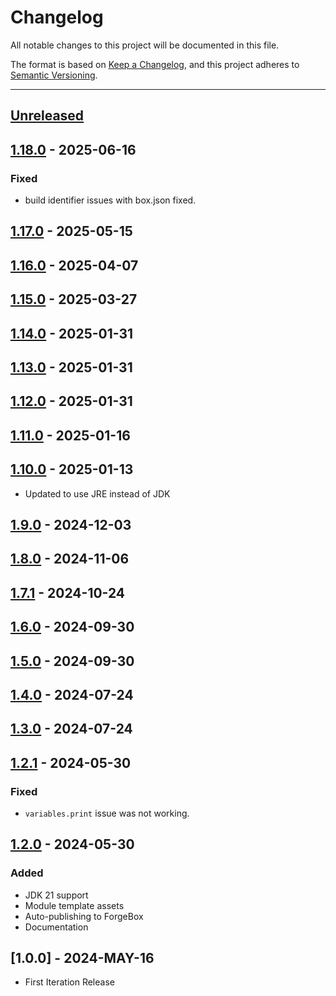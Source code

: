 # Changelog

All notable changes to this project will be documented in this file.

The format is based on [Keep a Changelog](https://keepachangelog.com/en/1.0.0/),
and this project adheres to [Semantic Versioning](https://semver.org/spec/v2.0.0.html).

* * *

## [Unreleased]

## [1.18.0] - 2025-06-16

### Fixed

- build identifier issues with box.json fixed.

## [1.17.0] - 2025-05-15

## [1.16.0] - 2025-04-07

## [1.15.0] - 2025-03-27

## [1.14.0] - 2025-01-31

## [1.13.0] - 2025-01-31

## [1.12.0] - 2025-01-31

## [1.11.0] - 2025-01-16

## [1.10.0] - 2025-01-13

- Updated to use JRE instead of JDK

## [1.9.0] - 2024-12-03

## [1.8.0] - 2024-11-06

## [1.7.1] - 2024-10-24

## [1.6.0] - 2024-09-30

## [1.5.0] - 2024-09-30

## [1.4.0] - 2024-07-24

## [1.3.0] - 2024-07-24

## [1.2.1] - 2024-05-30

### Fixed

- `variables.print` issue was not working.

## [1.2.0] - 2024-05-30

### Added

- JDK 21 support
- Module template assets
- Auto-publishing to ForgeBox
- Documentation

## [1.0.0] - 2024-MAY-16

- First Iteration Release

[Unreleased]: https://github.com/ortus-boxlang/commandbox-boxlang/compare/v1.18.0...HEAD

[1.18.0]: https://github.com/ortus-boxlang/commandbox-boxlang/compare/v1.17.0...v1.18.0

[1.17.0]: https://github.com/ortus-boxlang/commandbox-boxlang/compare/v1.16.0...v1.17.0

[1.16.0]: https://github.com/ortus-boxlang/commandbox-boxlang/compare/v1.15.0...v1.16.0

[1.15.0]: https://github.com/ortus-boxlang/commandbox-boxlang/compare/v1.14.0...v1.15.0

[1.14.0]: https://github.com/ortus-boxlang/commandbox-boxlang/compare/v1.13.0...v1.14.0

[1.13.0]: https://github.com/ortus-boxlang/commandbox-boxlang/compare/v1.12.0...v1.13.0

[1.12.0]: https://github.com/ortus-boxlang/commandbox-boxlang/compare/v1.11.0...v1.12.0

[1.11.0]: https://github.com/ortus-boxlang/commandbox-boxlang/compare/v1.10.0...v1.11.0

[1.10.0]: https://github.com/ortus-boxlang/commandbox-boxlang/compare/v1.9.0...v1.10.0

[1.9.0]: https://github.com/ortus-boxlang/commandbox-boxlang/compare/v1.8.0...v1.9.0

[1.8.0]: https://github.com/ortus-boxlang/commandbox-boxlang/compare/v1.7.1...v1.8.0

[1.7.1]: https://github.com/ortus-boxlang/commandbox-boxlang/compare/v1.6.0...v1.7.1

[1.6.0]: https://github.com/ortus-boxlang/commandbox-boxlang/compare/v1.5.0...v1.6.0

[1.5.0]: https://github.com/ortus-boxlang/commandbox-boxlang/compare/v1.4.0...v1.5.0

[1.4.0]: https://github.com/ortus-boxlang/commandbox-boxlang/compare/v1.3.0...v1.4.0

[1.3.0]: https://github.com/ortus-boxlang/commandbox-boxlang/compare/v1.2.1...v1.3.0

[1.2.1]: https://github.com/ortus-boxlang/commandbox-boxlang/compare/v1.2.0...v1.2.1

[1.2.0]: https://github.com/ortus-boxlang/commandbox-boxlang/compare/e57737376b541899d961aa75a3dfed445051bce5...v1.2.0

